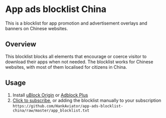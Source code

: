 # App ads blocklist China
This is a blocklist for app promotion and advertisement overlays and banners on Chinese websites.

## Overview
This blocklist blocks all elements that encourage or coerce visitor to download their apps when not needed.
The blocklist works for Chinese websites, with most of them localised for citizens in China.

## Usage
1. Install [uBlock Origin](https://github.com/gorhill/uBlock) or [Adblock Plus](https://adblockplus.org/) 
2. [Click to subscribe](abp:subscribe?location=https://github.com/HankAviator/app-ads-blocklist-china/raw/master/app_blocklist.txt), or adding the blocklist manually to your subscription
`https://github.com/HankAviator/app-ads-blocklist-china/raw/master/app_blocklist.txt`